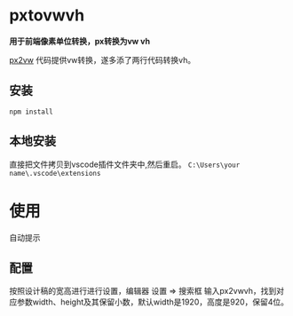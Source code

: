 # pxtovwvh

**用于前端像素单位转换，px转换为vw vh**

 [px2vw](https://github.com/liurongqing/px2vw) 代码提供vw转换，遂多添了两行代码转换vh。


## 安装

`npm install`


## 本地安装
直接把文件拷贝到vscode插件文件夹中,然后重启。
`C:\Users\your name\.vscode\extensions`

# 使用
自动提示

## 配置
按照设计稿的宽高进行进行设置，编辑器 设置 => 搜索框 输入px2vwvh，找到对应参数width、height及其保留小数，默认width是1920，高度是920，保留4位。